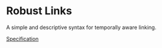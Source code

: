 # Robust Links

A simple and descriptive syntax for temporally aware linking.

[Specification](spec/)
